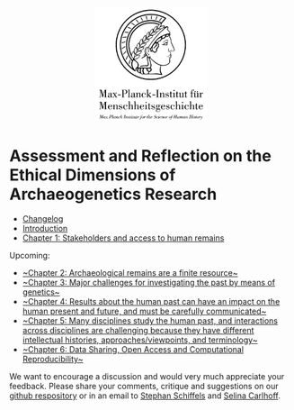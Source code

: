 <p align="center">
  <img src="media/mpi_shh_logo.png" width = 200>
</p>

# Assessment and Reflection on the Ethical Dimensions of Archaeogenetics Research 

* [Changelog](CHANGELOG.md)
* [Introduction](chapter_0.md)
* [Chapter 1: Stakeholders and access to human remains](chapter_1.md)

Upcoming:

* [~Chapter 2: Archaeological remains are a finite resource~](chapter_2.md)
* [~Chapter 3: Major challenges for investigating the past by means of genetics~](chapter_3.md)
* [~Chapter 4: Results about the human past can have an impact on the human present and future, and must be carefully communicated~](chapter_4.md)
* [~Chapter 5: Many disciplines study the human past, and interactions across disciplines are challenging because they have different intellectual histories, approaches/viewpoints, and terminology~](chapter_5.md)
* [~Chapter 6: Data Sharing, Open Access and Computational Reproducibility~](chapter_6.md)

We want to encourage a discussion and would very much appreciate your feedback. Please share your comments, critique and suggestions on our [github respository](https://github.com/nevrome/ethics_statement/issues) or in an email to [Stephan Schiffels](mailto:schiffels@shh.mpg.de) and [Selina Carlhoff](mailto:carlhoff@shh.mpg.de).

